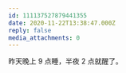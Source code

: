 ```yaml
---
id: 111137527879441355
date: 2020-11-22T13:38:47.000Z
reply: false
media_attachments: 0
---
```


昨天晚上 9 点睡，半夜 2 点就醒了。

